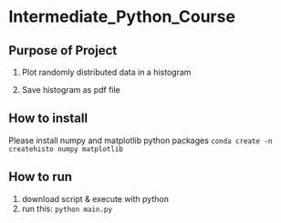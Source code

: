 # Intermediate_Python_Course

## Purpose of Project
1. Plot randomly distributed data in a histogram

2. Save histogram as pdf file

## How to install
Please install numpy and matplotlib python packages
`conda create -n createhisto numpy matplotlib`

## How to run
1. download script & execute with python
2. run this:
`python main.py`